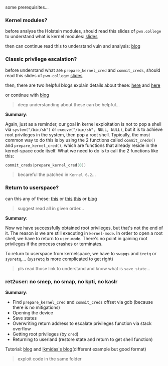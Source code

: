 some prerequisites...

### Kernel modules?

before analyse the Holstein modules, should read this slides of `pwn.college` to understand what is kernel modules: [slides](assets/Kernel_Security_3_Kernel_Modules.pdf)

then can continue read this to understand vuln and analysis: [blog](https://pawnyable.cafe/linux-kernel/LK01/welcome-to-holstein.html#Holstein%E3%83%A2%E3%82%B8%E3%83%A5%E3%83%BC%E3%83%AB%E3%81%AE%E8%A7%A3%E6%9E%90)

### Classic privilege escalation?

before understand what are `prepare_kernel_cred` and `commit_creds`, should read this slides of `pwn.college`: [slides](assets/Kernel_Security_4_Privilege_Escalation.pdf)

then, there are two helpful blogs explain details about these: [here](https://github.com/5o1z/kNotes/tree/main/LKE/LK01/V1#prepare_kernel_cred-and-commit_creds) and [here](https://github.com/vilesport/Kernel-exploit/tree/main/Kernel%20Exploit%20Basics/LK01/HTV1#prepare_kernel_cred-and-commit_creds)

or continue with [blog](https://pawnyable.cafe/linux-kernel/LK01/stack_overflow.html#prepare-kernel-cred%E3%81%A8commit-creds)

> deep understanding about these can be helpful...

**Summary**:

Again, just as a reminder, our goal in kernel exploitation is not to pop a shell via `system("/bin/sh")` or `execve("/bin/sh", NULL, NULL)`, but it is to achieve root privileges in the system, then pop a root shell. Typically, the most common way to do this is by using the 2 functions called `commit_creds()` and `prepare_kernel_cred()`, which are functions that already reside in the kernel-space code itself. What we need to do is to call the 2 functions like this:

```C
commit_creds(prepare_kernel_cred(0))
```

> becareful the patched in `Kernel 6.2`...

### Return to userspace?

can this any of these: [this](https://github.com/vilesport/Kernel-exploit/tree/main/Kernel%20Exploit%20Basics/LK01/HTV1#return-to-userspace) or [this](https://github.com/5o1z/kNotes/tree/main/LKE/LK01/V1#return-to-userspace) [this](https://lkmidas.github.io/posts/20210123-linux-kernel-pwn-part-1/#returning-to-userland) or [blog](https://pawnyable.cafe/linux-kernel/LK01/stack_overflow.html#swapgs-%E3%83%A6%E3%83%BC%E3%82%B6%E3%83%BC%E7%A9%BA%E9%96%93%E3%81%B8%E3%81%AE%E5%BE%A9%E5%B8%B0)

> suggest read all in given order...

**Summary**:

Now we have successfully obtained root privileges, but that's not the end of it. The reason is we are still executing in `kernel-mode`. In order to open a root shell, we have to return to `user-mode`. There's no point in gaining root privileges if the process crashes or terminates.

To return to userspace from kernelspace, we have to `swapgs` and `iretq` or `sysretq`,... (`sysretq` is more complicated to get right)

> pls read those link to understand and know what is `save_state`...

### ret2user: no smep, no smap, no kpti, no kaslr

**Summary**:
- Find `prepare_kernel_cred` and `commit_creds` offset via gdb (because there is no mitigations)
- Opening the device
- Save states
- Overwriting return address to escalate privileges function via stack overflow
- Getting root privileges (by `cred`)
- Returning to userland (restore state and return to get shell function)

Tutorial: [blog](https://pawnyable.cafe/linux-kernel/LK01/stack_overflow.html#ret2user-ret2usr) and [lkmidas's blog](https://lkmidas.github.io/posts/20210123-linux-kernel-pwn-part-1/#the-simplest-exploit---ret2usr)(different example but good format)

> exploit code in the same folder